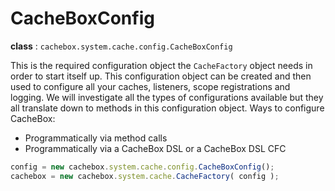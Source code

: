 # CacheBoxConfig

**class** : `cachebox.system.cache.config.CacheBoxConfig`

This is the required configuration object the `CacheFactory` object needs in order to start itself up. This configuration object can be created and then used to configure all your caches, listeners, scope registrations and logging. We will investigate all the types of configurations available but they all translate down to methods in this configuration object. Ways to configure CacheBox:

* Programmatically via method calls
* Programmatically via a CacheBox DSL or a CacheBox DSL CFC


```js
config = new cachebox.system.cache.config.CacheBoxConfig();
cachebox = new cachebox.system.cache.CacheFactory( config );
```